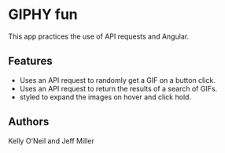 # GIPHY fun

This app practices the use of API requests and Angular.

## Features

* Uses an API request to randomly get a GIF on a button click.
* Uses an API request to return the results of a search of GIFs.
* styled to expand the images on hover and click hold.

## Authors

Kelly O'Neil and Jeff Miller
